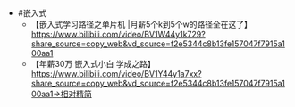 - #嵌入式
	- 【嵌入式学习路径之单片机 |月薪5个k到5个w的路径全在这了】 https://www.bilibili.com/video/BV1W44y1k729?share_source=copy_web&vd_source=f2e5344c8b13fe157047f7915a100aa1
	- 【年薪30万 嵌入式小白 学成之路】 https://www.bilibili.com/video/BV1Y44y1a7xx?share_source=copy_web&vd_source=f2e5344c8b13fe157047f7915a100aa1→相对精简